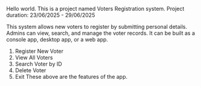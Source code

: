Hello world.
This is a project named Voters Registration system. 
Project duration: 23/06/2025 - 29/06/2025

This system allows new voters to register by submitting personal details. Admins can view, search, and manage the voter records. It can be built as a console app, desktop app, or a web app.

1. Register New Voter
2. View All Voters
3. Search Voter by ID
5. Delete Voter
6. Exit
These above are the features of the app.